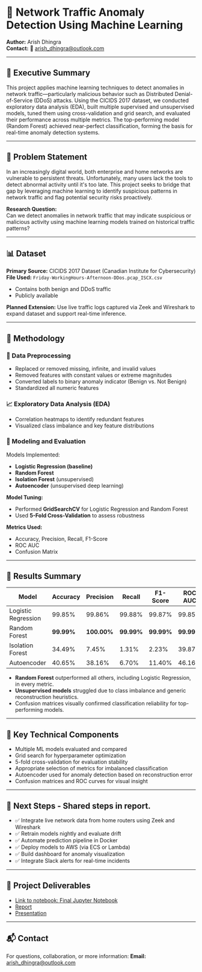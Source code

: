 # 📘 Network Traffic Anomaly Detection Using Machine Learning

**Author:** Arish Dhingra  
**Contact:** 📧 arish_dhingra@outlook.com

---

## 🧭 Executive Summary

This project applies machine learning techniques to detect anomalies in network traffic—particularly malicious behavior such as Distributed Denial-of-Service (DDoS) attacks. Using the CICIDS 2017 dataset, we conducted exploratory data analysis (EDA), built multiple supervised and unsupervised models, tuned them using cross-validation and grid search, and evaluated their performance across multiple metrics. The top-performing model (Random Forest) achieved near-perfect classification, forming the basis for real-time anomaly detection systems.

---

## 🎯 Problem Statement

In an increasingly digital world, both enterprise and home networks are vulnerable to persistent threats. Unfortunately, many users lack the tools to detect abnormal activity until it's too late. This project seeks to bridge that gap by leveraging machine learning to identify suspicious patterns in network traffic and flag potential security risks proactively.

**Research Question:**  
Can we detect anomalies in network traffic that may indicate suspicious or malicious activity using machine learning models trained on historical traffic patterns?

---

## 📊 Dataset

**Primary Source:** CICIDS 2017 Dataset (Canadian Institute for Cybersecurity)  
**File Used:** `Friday-WorkingHours-Afternoon-DDos.pcap_ISCX.csv`  
- Contains both benign and DDoS traffic
- Publicly available

**Planned Extension:** Use live traffic logs captured via Zeek and Wireshark to expand dataset and support real-time inference.

---

## 🧪 Methodology

### 🔧 Data Preprocessing
- Replaced or removed missing, infinite, and invalid values
- Removed features with constant values or extreme magnitudes
- Converted labels to binary anomaly indicator (Benign vs. Not Benign)
- Standardized all numeric features

### 📈 Exploratory Data Analysis (EDA)
- Correlation heatmaps to identify redundant features
- Visualized class imbalance and key feature distributions

### 🤖 Modeling and Evaluation
Models Implemented:
- **Logistic Regression (baseline)**
- **Random Forest**
- **Isolation Forest** (unsupervised)
- **Autoencoder** (unsupervised deep learning)

**Model Tuning:**
- Performed **GridSearchCV** for Logistic Regression and Random Forest
- Used **5-Fold Cross-Validation** to assess robustness

**Metrics Used:**
- Accuracy, Precision, Recall, F1-Score
- ROC AUC
- Confusion Matrix

---

## 📌 Results Summary

| Model               | Accuracy | Precision | Recall | F1-Score | ROC AUC |
|--------------------|----------|-----------|--------|----------|---------|
| Logistic Regression| 99.85%   | 99.86%    | 99.88% | 99.87%   | 99.85%  |
| Random Forest      | **99.99%** | **100.00%** | **99.99%** | **99.99%** | **99.99%** |
| Isolation Forest   | 34.49%   | 7.45%     | 1.31%  | 2.23%    | 39.87%  |
| Autoencoder        | 40.65%   | 38.16%    | 6.70%  | 11.40%   | 46.16%  |

- **Random Forest** outperformed all others, including Logistic Regression, in every metric.
- **Unsupervised models** struggled due to class imbalance and generic reconstruction heuristics.
- Confusion matrices visually confirmed classification reliability for top-performing models.

---

## 📌 Key Technical Components

- Multiple ML models evaluated and compared
- Grid search for hyperparameter optimization
- 5-fold cross-validation for evaluation stability
- Appropriate selection of metrics for imbalanced classification
- Autoencoder used for anomaly detection based on reconstruction error
- Confusion matrices and ROC curves for visual insight

---

## 🔄 Next Steps - Shared steps in report.

- ✅ Integrate live network data from home routers using Zeek and Wireshark
- ✅ Retrain models nightly and evaluate drift
- ✅ Automate prediction pipeline in Docker
- ✅ Deploy models to AWS (via ECS or Lambda) 
- ✅ Build dashboard for anomaly visualization
- ✅ Integrate Slack alerts for real-time incidents

---

## 📂 Project Deliverables

- [Link to notebook: Final Jupyter Notebook](https://github.com/arishdhingra1/detect-anomalies-in-network-traffic-final/blob/main/project_final.ipynb)
- [Report](https://github.com/arishdhingra1/detect-anomalies-in-network-traffic-final/blob/main/project_final.ipynb)
- [Presentation](https://github.com/arishdhingra1/detect-anomalies-in-network-traffic-final/blob/main/project_final.ipynb)

---

## 📬 Contact

For questions, collaboration, or more information:
**Email:** arish_dhingra@outlook.com
